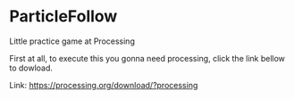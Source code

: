 # ParticleFollow
Little practice game at Processing

First at all, to execute this you gonna need processing, click the link bellow to dowload.

Link: https://processing.org/download/?processing
